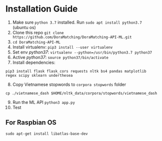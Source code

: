 # Installation Guide

1. Make sure `python 3.7` installed. Run `sudo apt install python3.7` (ubuntu os)
2. Clone this repo `git clone https://github.com/DoraMatching/DoraMatching-API-ML.git`
3. `cd DoraMatching-API-ML`
4. Install virtualenv: `pip3 install --user virtualenv`
5. Set env _python37_: `virtualenv --python=/usr/bin/python3.7 python37`
6. Active _python37_: `source python37/bin/activate`
7. Install dependencies:
```shell
pip3 install flask flask_cors requests nltk bs4 pandas matplotlib regex scipy sklearn underthesea
```
8. Copy Vietnamese stopwords to `corpora stopwords` folder
```shell
cp ./vietnamese_dash $HOME/nltk_data/corpora/stopwords/vietnamese_dash
```
9. Run the ML API `python3 app.py`
10. Test

## For Raspbian OS

```shell
sudo apt-get install libatlas-base-dev
```